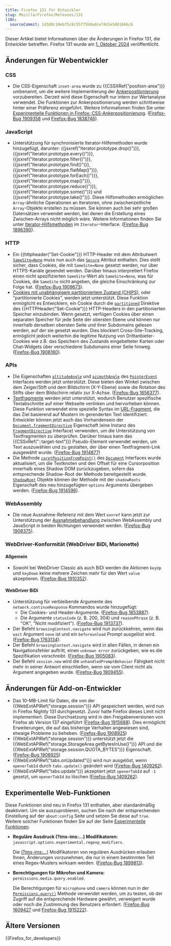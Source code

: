 ```yaml
---
title: Firefox 131 für Entwickler
slug: Mozilla/Firefox/Releases/131
l10n:
  sourceCommit: 1d3d0c10ebf5c8c55f75b9adce74d1e5001866c6
---
```


Dieser Artikel bietet Informationen über die Änderungen in Firefox 131, die Entwickler betreffen. Firefox 131 wurde am [1. Oktober 2024](https://whattrainisitnow.com/release/?version=131) veröffentlicht.

## Änderungen für Webentwickler

### CSS

- Die CSS-Eigenschaft `inset-area` wurde zu {{CSSXRef("position-area")}} umbenannt, um die weitere Implementierung der [Ankerpositionierung](/de/docs/Web/CSS/CSS_anchor_positioning) vorzubereiten. Derzeit wird diese Eigenschaft nur intern zur Wertanalyse verwendet. Die Funktionen zur Ankerpositionierung werden schrittweise hinter einer Präferenz eingeführt. Weitere Informationen finden Sie unter [Experimentelle Funktionen in Firefox: CSS-Ankerpositionierung](/de/docs/Mozilla/Firefox/Experimental_features#css_anchor_positioning). ([Firefox-Bug 1909358](https://bugzil.la/1909358) und [Firefox-Bug 1838746](https://bugzil.la/1838746)).

### JavaScript

- Unterstützung für synchronisierte Iterator-Hilfemethoden wurde hinzugefügt, darunter: {{jsxref("Iterator.prototype.drop()")}}, {{jsxref("Iterator.prototype.every()")}}, {{jsxref("Iterator.prototype.filter()")}}, {{jsxref("Iterator.prototype.find()")}}, {{jsxref("Iterator.prototype.flatMap()")}}, {{jsxref("Iterator.prototype.forEach()")}}, {{jsxref("Iterator.prototype.map()")}}, {{jsxref("Iterator.prototype.reduce()")}}, {{jsxref("Iterator.prototype.some()")}} und {{jsxref("Iterator.prototype.take()")}}. Diese Hilfsmethoden ermöglichen `Array`-ähnliche Operationen an Iteratoren, ohne zwischenzeitliche `Array`-Objekte erstellen zu müssen. Sie können auch bei sehr großen Datensätzen verwendet werden, bei denen die Erstellung eines Zwischen-Arrays nicht möglich wäre. Weitere Informationen finden Sie unter [Iterator-Hilfsmethoden](/de/docs/Web/JavaScript/Reference/Global_Objects/Iterator#iterator_helper_methods) im `Iterator`-Interface. ([Firefox-Bug 1896390](https://bugzil.la/1896390)).

### HTTP

- Ein {{httpheader("Set-Cookie")}} HTTP-Header mit dem Attributwert [`SameSite=None`](/de/docs/Web/HTTP/Reference/Headers/Set-Cookie#none) muss nun auch das [`Secure`](/de/docs/Web/HTTP/Reference/Headers/Set-Cookie#secure) Attribut enthalten. Dies stellt sicher, dass Cookies, die mit `SameSite=None` gesetzt werden, nur über HTTPS-Kanäle gesendet werden. Darüber hinaus interpretiert Firefox einen nicht spezifizierten `SameSite`-Wert als `SameSite=None`, was für Cookies, die `SameSite` nicht angeben, die gleiche Einschränkung zur Folge hat. ([Firefox-Bug 1909673](https://bugzil.la/1909673)).
- [Cookies mit unabhängigem partitioniertem Zustand (CHIPS)](/de/docs/Web/Privacy/Guides/Privacy_sandbox/Partitioned_cookies), oder "partitionierte Cookies", werden jetzt unterstützt. Diese Funktion ermöglicht es Entwicklern, ein Cookie durch die [`partitioned`](/de/docs/Web/HTTP/Reference/Headers/Set-Cookie#partitioned) Direktive des {{HTTPHeader("Set-Cookie")}} HTTP-Headers in den partitionierten Speicher einzubinden. Wenn gesetzt, verfügen Cookies über einen separaten Speicher für jede Seite der obersten Ebene und können nur innerhalb derselben obersten Seite und ihrer Subdomains gelesen werden, auf der sie gesetzt wurden. Dies blockiert Cross-Site-Tracking, ermöglicht jedoch weiterhin die legitime Nutzung von Drittanbieter-Cookies wie z.B. das Speichern des Zustands eingebetteter Karten oder Chat-Widgets über verschiedene Subdomains einer Seite hinweg. ([Firefox-Bug 1908160](https://bugzil.la/1908160)).

### APIs

- Die Eigenschaften [`altitudeAngle`](/de/docs/Web/API/PointerEvent/altitudeAngle) und [`azimuthAngle`](/de/docs/Web/API/PointerEvent/azimuthAngle) des [`PointerEvent`](/de/docs/Web/API/PointerEvent) Interfaces werden jetzt unterstützt. Diese bieten den Winkel zwischen dem Zeiger/Stift und dem Bildschirm (X-Y-Ebene) sowie die Rotation des Stifts über dem Bildschirm relativ zur X-Achse. ([Firefox-Bug 1656377](https://bugzil.la/1656377)).
- [Textfragmente](/de/docs/Web/URI/Reference/Fragment/Text_fragments) werden jetzt unterstützt, wodurch Benutzer spezifische Textabschnitte auf einer Webseite verlinken und hervorheben können. Diese Funktion verwendet eine spezielle Syntax im [URL-Fragment](/de/docs/Web/URI/Reference/Fragment), die das Ziel basierend auf Mustern im gerenderten Text identifiziert. Entwickler können jetzt auch das Vorhandensein der [`Document.fragmentDirective`](/de/docs/Web/API/Document/fragmentDirective) Eigenschaft (eine Instanz des [`FragmentDirective`](/de/docs/Web/API/FragmentDirective) Interface) verwenden, um die Unterstützung von Textfragmenten zu überprüfen. Darüber hinaus kann das {{CSSxRef("::target-text")}} Pseudo-Element verwendet werden, um Text auszuwählen und zu gestalten, der über einen Textfragment-Link ausgewählt wurde. ([Firefox-Bug 1914877](https://bugzil.la/1914877))
- Die Methode [`caretPositionFromPoint()`](/de/docs/Web/API/Document/caretPositionFromPoint) des [`Document`](/de/docs/Web/API/Document) Interfaces wurde aktualisiert, um die Textknoten und den Offset für eine Cursorposition innerhalb eines Shadow DOM zurückzugeben, sofern das entsprechende Shadow-Root der Methode bereitgestellt wurde. [`ShadowRoot`](/de/docs/Web/API/ShadowRoot) Objekte können der Methode mit der `shadowRoots` Eigenschaft des neu hinzugefügten `options` Arguments übergeben werden. ([Firefox-Bug 1914596](https://bugzil.la/1914596)).

### WebAssembly

- Die neue Ausnahme-Referenz mit dem Wert `exnref` kann jetzt zur Unterstützung der [Ausnahmebehandlung](/de/docs/WebAssembly/Reference/JavaScript_interface/Exception) zwischen WebAssembly und JavaScript in beiden Richtungen verwendet werden. ([Firefox-Bug 1908375](https://bugzil.la/1908375)).

### WebDriver-Konformität (WebDriver BiDi, Marionette)

#### Allgemein

- Sowohl bei WebDriver Classic als auch BiDi werden die Aktionen `keyUp` und `keyDown` keine mehrere Zeichen mehr für den Wert `value` akzeptieren. ([Firefox-Bug 1910352](https://bugzil.la/1910352)).

#### WebDriver BiDi

- Unterstützung für verbleibende Argumente des `network.continueResponse` Kommandos wurde hinzugefügt:
  - Die Cookies- und Header-Argumente. ([Firefox-Bug 1853887](https://bugzil.la/1853887)).
  - Die Argumente `statusCode` (z. B. 200, 304) und `reasonPhrase` (z. B. "OK", "Nicht modifiziert"). ([Firefox-Bug 1913737](https://bugzil.la/1913737)).
- Der Befehl `browsingContext.navigate` wird nun zurückkehren, wenn das `wait` Argument `none` ist und ein `beforeunload` Prompt ausgelöst wird. ([Firefox-Bug 1763134](https://bugzil.la/1763134)).
- Der Befehl `browsingContext.navigate` wird in allen Fällen, in denen ein Navigationsfehler auftritt, einen `unknown error` zurückgeben, wie es die Spezifikation vorschreibt. ([Firefox-Bug 1905083](https://bugzil.la/1905083)).
- Der Befehl `session.new` wird die `unhandledPromptBehavior` Fähigkeit nicht mehr in seiner Antwort einschließen, wenn sie vom Client nicht als Argument angegeben wurde. ([Firefox-Bug 1909455](https://bugzil.la/1909455)).

## Änderungen für Add-on-Entwickler

- Das 10-MB-Limit für Daten, die von der {{WebExtAPIRef("storage.session")}} API gespeichert werden, wird nun in Firefox Nightly 131 durchgesetzt. Zuvor hatte Firefox dieses Limit nicht implementiert. Diese Durchsetzung wird in den Freigabenversionen von Firefox ab Version 137 eingeführt ([Firefox-Bug 1915688](https://bugzil.la/1915688)). Dies ermöglicht Erweiterungen, die auf das bisherige Verhalten angewiesen sind, etwaige Probleme zu beheben. ([Firefox-Bug 1908925](https://bugzil.la/1908925))
- {{WebExtAPIRef("storage.session")}} unterstützt jetzt die {{WebExtAPIRef("storage.StorageArea.getBytesInUse()")}} API und die {{WebExtAPIRef("storage.session.QUOTA_BYTES")}} Eigenschaft. ([Firefox-Bug 1908925](https://bugzil.la/1908925))
- {{WebExtAPIRef("tabs.onUpdated")}} wird nun ausgelöst, wenn `openerTabId` durch `tabs.update()` geändert wird ([Firefox-Bug 1409262](https://bugzil.la/1409262)).
- {{WebExtAPIRef("tabs.update")}} akzeptiert jetzt `openerTabId` auf `-1` gesetzt, um `openerTabId` zu löschen ([Firefox-Bug 1409262](https://bugzil.la/1409262)).

## Experimentelle Web-Funktionen

Diese Funktionen sind neu in Firefox 131 enthalten, aber standardmäßig deaktiviert. Um sie auszuprobieren, suchen Sie nach der entsprechenden Einstellung auf der `about:config` Seite und setzen Sie diese auf `true`. Weitere solcher Funktionen finden Sie auf der Seite [Experimentelle Funktionen](/de/docs/Mozilla/Firefox/Experimental_features).

- **Reguläre Ausdruck (?ims-ims:...) Modifikatoren:** `javascript.options.experimental.regexp_modifiers`.

  Die [(?ims-ims:...)](/de/docs/Web/JavaScript/Reference/Regular_expressions/Modifier) Modifikatoren von regulären Ausdrücken erlauben Ihnen, Änderungen vorzunehmen, die nur in einem bestimmten Teil eines Regex-Musters wirksam werden. ([Firefox-Bug 1899813](https://bugzil.la/1899813)).

- **Berechtigungen für Mikrofon und Kamera:** `permissions.media.query.enabled`.

  Die Berechtigungen für `microphone` und `camera` können nun in der [`Permissions.query()`](/de/docs/Web/API/Permissions/query) Methode verwendet werden, um zu testen, ob der Zugriff auf die entsprechende Hardware gewährt, verweigert wurde oder noch die Zustimmung des Benutzers erfordert. ([Firefox-Bug 1609427](https://bugzil.la/1609427) und [Firefox-Bug 1915222](https://bugzil.la/1915222)).

## Ältere Versionen

{{Firefox_for_developers}}

